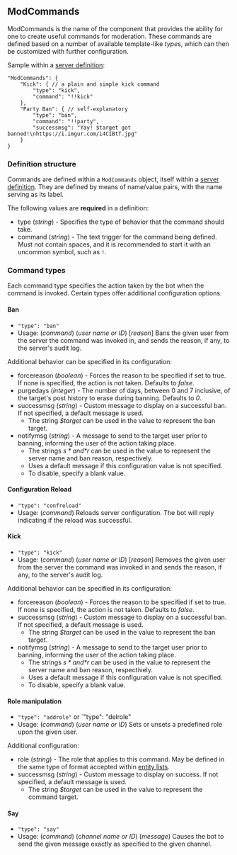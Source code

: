 ## ModCommands

ModCommands is the name of the component that provides the ability for one to create useful commands for moderation. These commands are defined based on a number of available template-like *type*s, which can then be customized with further configuration.

Sample within a [server definition](serverdef.html):
```
"ModCommands": {
    "Kick": { // a plain and simple kick command
        "type": "kick",
        "command": "!!kick"
    },
    "Party Ban": { // self-explanatory
        "type": "ban",
        "command": "!!party",
        "successmsg": "Yay! $target got banned!\nhttps://i.imgur.com/i4CIBtT.jpg"
    }
}
```

### Definition structure
Commands are defined within a `ModCommands` object, itself within a [server definition](serverdef.html). They are defined by means of name/value pairs, with the name serving as its label.

The following values are **required** in a definition:
* type (*string*) - Specifies the type of behavior that the command should take.
* command (*string*) - The text trigger for the command being defined. Must not contain spaces, and it is recommended to start it with an uncommon symbol, such as `!`.

### Command types
Each command type specifies the action taken by the bot when the command is invoked. Certain types offer additional configuration options.

#### Ban
* `"type": "ban"`
* Usage: (*command*) (*user name or ID*) [*reason*]
Bans the given user from the server the command was invoked in, and sends the reason, if any, to the server's audit log.

Additional behavior can be specified in its configuration:
* forcereason (*boolean*) - Forces the reason to be specified if set to true. If none is specified, the action is not taken. Defaults to *false*.
* purgedays (*integer*) - The number of days, between 0 and 7 inclusive, of the target's post history to erase during banning. Defaults to *0*.
* successmsg (*string*) - Custom message to display on a successful ban. If not specified, a default message is used.
  * The string *$target* can be used in the value to represent the ban target.
* notifymsg (*string*) - A message to send to the target user prior to banning, informing the user of the action taking place.
  * The strings *$s* and *$r* can be used in the value to represent the server name and ban reason, respectively.
  * Uses a default message if this configuration value is not specified.
  * To disable, specify a blank value.

#### Configuration Reload
* `"type": "confreload"`
* Usage: (*command*)
Reloads server configuration. The bot will reply indicating if the reload was successful.

#### Kick
* `"type": "kick"`
* Usage: (*command*) (*user name or ID*) [*reason*]
Removes the given user from the server the command was invoked in and sends the reason, if any, to the server's audit log.

Additional behavior can be specified in its configuration:
* forcereason (*boolean*) - Forces the reason to be specified if set to true. If none is specified, the action is not taken. Defaults to *false*.
* successmsg (*string*) - Custom message to display on a successful ban. If not specified, a default message is used.
  * The string *$target* can be used in the value to represent the ban target.
* notifymsg (*string*) - A message to send to the target user prior to banning, informing the user of the action taking place.
  * The strings *$s* and *$r* can be used in the value to represent the server name and ban reason, respectively.
  * Uses a default message if this configuration value is not specified.
  * To disable, specify a blank value.

#### Role manipulation
* `"type": "addrole"` or `"type": "delrole"
* Usage: (*command*) (*user name or ID*)
Sets or unsets a predefined role upon the given user.

Additional configuration:
* role (*string*) - The role that applies to this command. May be defined in the same type of format accepted within [entity lists](entitylist.html).
* successmsg (*string*) - Custom message to display on success. If not specified, a default message is used.
  * The string *$target* can be used in the value to represent the command target.

#### Say
* `"type": "say"`
* Usage: (*command*) (*channel name or ID*) (*message*)
Causes the bot to send the given message exactly as specified to the given channel.